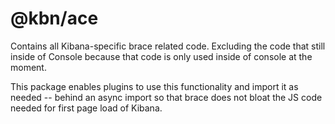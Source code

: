# @kbn/ace

Contains all Kibana-specific brace related code. Excluding the code that still inside of Console because that code is only used inside of console at the moment.

This package enables plugins to use this functionality and import it as needed -- behind an async import so that brace does not bloat the JS code needed for first page load of Kibana.
